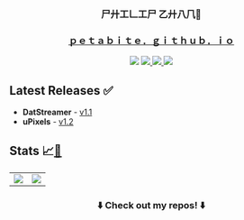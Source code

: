 <h3 align="center"><strong>尸廾工𠃊工尸 乙廾八𠘨𠂎</strong></h3>
<h3 align="center">
    <a href="https://petabite.github.io">
        ｐｅｔａｂｉｔｅ．ｇｉｔｈｕｂ．ｉｏ
    </a>
</h3>

<p align="center">
    <img src="https://img.shields.io/github/followers/petabite?label=Follow&style=social" />
    <a href="https://www.linkedin.com/in/philipzhangg/">
        <img src="https://img.shields.io/badge/-Philip_Zhang-blue?style=flat-square&logo=Linkedin&logoColor=white" />
    </a>
    <a href="https://instagr.am/__p_z_pix">
        <img src="https://img.shields.io/badge/-____p__z__pix-red?style=flat-square&logo=Instagram&logoColor=white" />
    </a>
    <img src="https://komarev.com/ghpvc/?username=petabite&label=visitors" />
</p>

## Latest Releases ✅

- **DatStreamer** - [v1.1](https://github.com/petabite/DatStreamer/releases/tag/v1.1)
- **uPixels** - [v1.2](https://github.com/petabite/uPixels/releases/tag/v1.2)

## Stats 📈[🐍](https://petabite.github.io/JSnake/jsnake.html)

<table>
    <tr>
        <td><img
            src="https://github-readme-stats.vercel.app/api?username=petabite&show_icons=true&bg_color=30,e96443,904e95&title_color=fff&text_color=fff&count_private=true"></td>
        <td><img src="https://github-readme-stats.vercel.app/api/top-langs/?username=petabite"></td>
    </tr>
</table>

<h3 align="center">⬇️ Check out my repos! ⬇️</h3>
